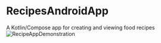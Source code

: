 # RecipesAndroidApp
A Kotlin/Compose app for creating and viewing food recipes
<br>
![RecipeAppDemonstration](https://user-images.githubusercontent.com/47426470/211241063-405e5bde-86ed-439d-b45a-1aa8f6ae291e.gif)
